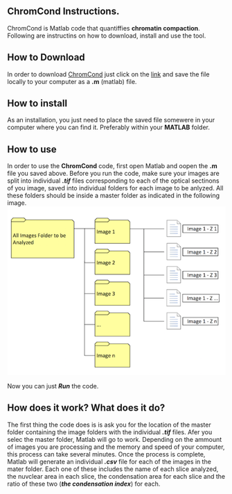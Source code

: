 ## ChromCond Instructions.
 
 ChromCond is Matlab code that quantiffies **chromatin compaction**. Following are instructins on how to download, install and use the tool.

## How to Download
In order to download [ChromCond](https://raw.githubusercontent.com/McCuskerLab/ChromCon/master/ChromCond.m) just click on the [link](https://raw.githubusercontent.com/McCuskerLab/ChromCon/master/ChromCond.m) and save the file locally to your computer as a **.m** (matlab) file. 

## How to install
As an installation, you just need to place the saved file somewere in your computer where you can find it. Preferably within your **MATLAB** folder.

## How to use
In order to use the **ChromCond** code, first open Matlab and oopen the **.m** file you saved above.
Before you run the code, make sure your images are split into individual ***.tif*** files corresponding to each of the optical sectinons of you image, saved into individual folders for each image to be anlyzed. All these folders should be inside a master folder as indicated in the following image.
![Folder_and_File_Organization_Image](https://github.com/McCuskerLab/ChromCon/blob/gh-pages/FileOrganization.png "File and Folder Organization")

Now you can just ***Run*** the code.

## How does it work? What does it do?
The first thing the code does is is ask you for the location of the master folder containing the image folders with the individual ***.tif*** files.
Afer you selec the master folder, Matlab will go to work. Depending on the ammount of images you are processing and the memory and speed of your computer, this process can take several minutes.
Once the process is complete, Matlab will generate an individual ***.csv*** file for each of the images in the mater folder. Each one of these includes the name of each slice analyzed, the nuvclear area in each slice, the condensation area for each slice and the ratio of these two (***the condensation index***) for each.
